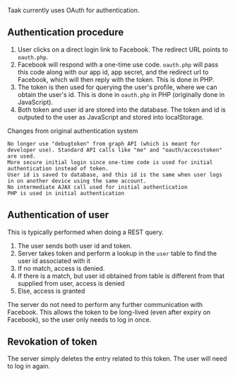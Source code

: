 Taak currently uses OAuth for authentication.

## Authentication procedure

1. User clicks on a direct login link to Facebook. The redirect URL points to `oauth.php`. 
2. Facebook will respond with a one-time use code. `oauth.php` will pass this code along with our app id, app secret, and the redirect url to Facebook, which will then reply with the token. This is done in PHP.
3. The token is then used for querying the user's profile, where we can obtain the user's id. This is done in `oauth.php` in PHP (originally done in JavaScript).
4. Both token and user id are stored into the database. The token and id is outputed to the user as JavaScript and stored into localStorage.

Changes from original authentication system

	No longer use "debugtoken" from graph API (which is meant for developer use). Standard API calls like "me" and "oauth/accesstoken" are used.
	More secure initial login since one-time code is used for initial authentication instead of token.
	User id is saved to database, and this id is the same when user logs in on another device using the same account.
	No intermediate AJAX call used for initial authentication
	PHP is used in initial authentication

## Authentication of user

This is typically performed when doing a REST query.

1. The user sends both user id and token.
2. Server takes token and perform a lookup in the `user` table to find the user id associated with it
3. If no match, access is denied.
4. If there is a match, but user id obtained from table is different from that supplied from user, access is denied
5. Else, access is granted

The server do not need to perform any further communication with Facebook. This allows the token to be long-lived (even after expiry on Facebook), so the user only needs to log in once.

## Revokation of token

The server simply deletes the entry related to this token. The user will need to log in again.